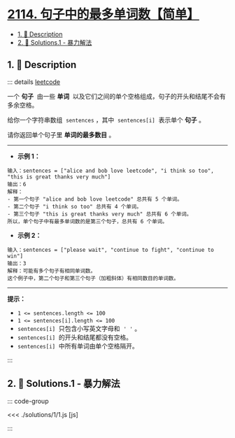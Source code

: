 # [2114. 句子中的最多单词数【简单】](https://github.com/tnotesjs/TNotes.leetcode/tree/main/notes/2114.%20%E5%8F%A5%E5%AD%90%E4%B8%AD%E7%9A%84%E6%9C%80%E5%A4%9A%E5%8D%95%E8%AF%8D%E6%95%B0%E3%80%90%E7%AE%80%E5%8D%95%E3%80%91)

<!-- region:toc -->

- [1. 📝 Description](#1--description)
- [2. 🎯 Solutions.1 - 暴力解法](#2--solutions1---暴力解法)

<!-- endregion:toc -->

## 1. 📝 Description

::: details [leetcode](https://leetcode.cn/problems/maximum-number-of-words-found-in-sentences/)

一个 **句子**  由一些 **单词**  以及它们之间的单个空格组成，句子的开头和结尾不会有多余空格。

给你一个字符串数组  `sentences` ，其中  `sentences[i]`  表示单个 **句子** 。

请你返回单个句子里 **单词的最多数目** 。

---

- **示例 1：**

```
输入：sentences = ["alice and bob love leetcode", "i think so too", "this is great thanks very much"]
输出：6
解释：
- 第一个句子 "alice and bob love leetcode" 总共有 5 个单词。
- 第二个句子 "i think so too" 总共有 4 个单词。
- 第三个句子 "this is great thanks very much" 总共有 6 个单词。
所以，单个句子中有最多单词数的是第三个句子，总共有 6 个单词。
```

- **示例 2：**

```
输入：sentences = ["please wait", "continue to fight", "continue to win"]
输出：3
解释：可能有多个句子有相同单词数。
这个例子中，第二个句子和第三个句子（加粗斜体）有相同数目的单词数。
```

---

**提示：**

- `1 <= sentences.length <= 100`
- `1 <= sentences[i].length <= 100`
- `sentences[i]`  只包含小写英文字母和  `' '` 。
- `sentences[i]`  的开头和结尾都没有空格。
- `sentences[i]`  中所有单词由单个空格隔开。

:::

## 2. 🎯 Solutions.1 - 暴力解法

::: code-group

<<< ./solutions/1/1.js [js]

:::
